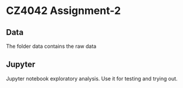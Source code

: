 # CZ4042 Assignment-2 

## Data

The folder data contains the raw data

## Jupyter

Jupyter notebook exploratory analysis. Use it for testing and trying out. 
